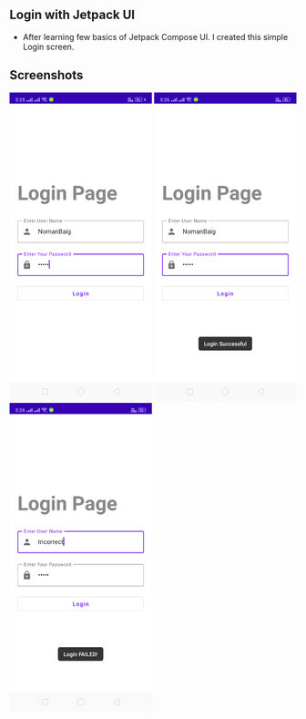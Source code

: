 ## Login with Jetpack UI

- After learning few basics of Jetpack Compose UI. I created this simple Login screen.

## Screenshots

<img src="Screenshot1.png" width="250"/> <img src="Screenshot2.png" width="250"/> <img src="Screenshot3.png" width="250"/>
